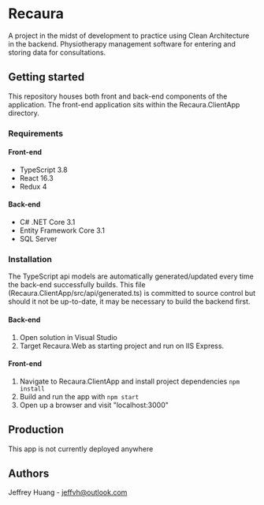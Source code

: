 # Recaura

A project in the midst of development to practice using Clean Architecture in the backend. Physiotherapy management software for entering and storing data for consultations.

## Getting started

This repository houses both front and back-end components of the application. The front-end application sits within the Recaura.ClientApp directory.

### Requirements

#### Front-end

- TypeScript 3.8
- React 16.3
- Redux 4

#### Back-end

- C# .NET Core 3.1
- Entity Framework Core 3.1
- SQL Server

### Installation

The TypeScript api models are automatically generated/updated every time the back-end successfully builds. This file (Recaura.ClientApp/src/api/generated.ts) is committed to source control but should it not be up-to-date, it may be necessary to build the backend first.

#### Back-end

1. Open solution in Visual Studio
2. Target Recaura.Web as starting project and run on IIS Express.

#### Front-end

1. Navigate to Recaura.ClientApp and install project dependencies `npm install`
2. Build and run the app with `npm start`
3. Open up a browser and visit "localhost:3000"

## Production

This app is not currently deployed anywhere

## Authors

Jeffrey Huang - jeffvh@outlook.com